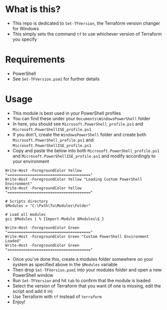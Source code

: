 # What is this?
- This repo is dedicated to `Set-TFVersion`, the Terraform version changer for Windows
- This simply sets the command `tf` to use whichever version of Terraform you specify

# Requirements
- PowerShell
- See `Set-TFVersion.psm1` for further details

# Usage
- This module is best used in your PowerShell profiles
- You can find these under your `Documents\WindowsPowerShell` folder
- In here, you should see `Microsoft.PowerShell_profile.ps1` and `Microsoft.PowerShellISE_profile.ps1`
- If you don't, create the `WindowsPowerShell` folder and create both `Microsoft.PowerShell_profile.ps1` and `Microsoft.PowerShellISE_profile.ps1`
- Copy and paste the below into both `Microsoft.PowerShell_profile.ps1` and `Microsoft.PowerShellISE_profile.ps1` and modify accordingly to your environment

```
Write-Host -ForegroundColor Yellow "====================================="
Write-Host -ForegroundColor Yellow "Loading Custom PowerShell Environment"
Write-Host -ForegroundColor Yellow "====================================="

# Scripts directory
$Modules = "C:\Path\To\Modules\Folder"

# Load all modules
gci $Modules | % {Import-Module $Modules\$_}

Write-Host -ForegroundColor Green "====================================="
Write-Host -ForegroundColor Green "Custom PowerShell Environment Loaded"
Write-Host -ForegroundColor Green "====================================="
```

- Once you've done this, create a modules folder somewhere on your system as specified above in the `$Modules` variable
- Then drop `Set-TFVersion.psm1` into your modules folder and open a new PowerShell window
- Run `Set-TFVersion` and hit `tab` to confirm that the module is loaded
- Select the version of Terraform that you want (if one is missing, edit the script and add it in)
- Use Terraform with `tf` instead of `terraform`
- Enjoy!
